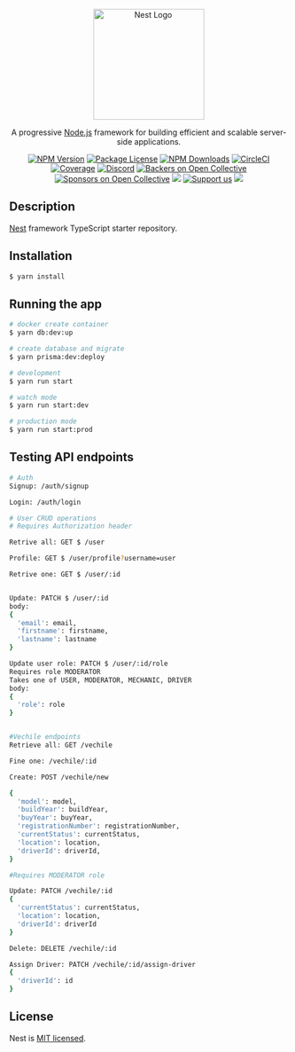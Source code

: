<p align="center">
  <a href="http://nestjs.com/" target="blank"><img src="https://nestjs.com/img/logo-small.svg" width="200" alt="Nest Logo" /></a>
</p>

[circleci-image]: https://img.shields.io/circleci/build/github/nestjs/nest/master?token=abc123def456
[circleci-url]: https://circleci.com/gh/nestjs/nest

  <p align="center">A progressive <a href="http://nodejs.org" target="_blank">Node.js</a> framework for building efficient and scalable server-side applications.</p>
    <p align="center">
<a href="https://www.npmjs.com/~nestjscore" target="_blank"><img src="https://img.shields.io/npm/v/@nestjs/core.svg" alt="NPM Version" /></a>
<a href="https://www.npmjs.com/~nestjscore" target="_blank"><img src="https://img.shields.io/npm/l/@nestjs/core.svg" alt="Package License" /></a>
<a href="https://www.npmjs.com/~nestjscore" target="_blank"><img src="https://img.shields.io/npm/dm/@nestjs/common.svg" alt="NPM Downloads" /></a>
<a href="https://circleci.com/gh/nestjs/nest" target="_blank"><img src="https://img.shields.io/circleci/build/github/nestjs/nest/master" alt="CircleCI" /></a>
<a href="https://coveralls.io/github/nestjs/nest?branch=master" target="_blank"><img src="https://coveralls.io/repos/github/nestjs/nest/badge.svg?branch=master#9" alt="Coverage" /></a>
<a href="https://discord.gg/G7Qnnhy" target="_blank"><img src="https://img.shields.io/badge/discord-online-brightgreen.svg" alt="Discord"/></a>
<a href="https://opencollective.com/nest#backer" target="_blank"><img src="https://opencollective.com/nest/backers/badge.svg" alt="Backers on Open Collective" /></a>
<a href="https://opencollective.com/nest#sponsor" target="_blank"><img src="https://opencollective.com/nest/sponsors/badge.svg" alt="Sponsors on Open Collective" /></a>
  <a href="https://paypal.me/kamilmysliwiec" target="_blank"><img src="https://img.shields.io/badge/Donate-PayPal-ff3f59.svg"/></a>
    <a href="https://opencollective.com/nest#sponsor"  target="_blank"><img src="https://img.shields.io/badge/Support%20us-Open%20Collective-41B883.svg" alt="Support us"></a>
  <a href="https://twitter.com/nestframework" target="_blank"><img src="https://img.shields.io/twitter/follow/nestframework.svg?style=social&label=Follow"></a>
</p>
  <!--[![Backers on Open Collective](https://opencollective.com/nest/backers/badge.svg)](https://opencollective.com/nest#backer)
  [![Sponsors on Open Collective](https://opencollective.com/nest/sponsors/badge.svg)](https://opencollective.com/nest#sponsor)-->

## Description

[Nest](https://github.com/nestjs/nest) framework TypeScript starter repository.

## Installation

```bash
$ yarn install
```

## Running the app

```bash
# docker create container
$ yarn db:dev:up

# create database and migrate
$ yarn prisma:dev:deploy 

# development
$ yarn run start

# watch mode
$ yarn run start:dev

# production mode
$ yarn run start:prod
```
## Testing API endpoints
```bash
# Auth
Signup: /auth/signup

Login: /auth/login

# User CRUD operations
# Requires Authorization header

Retrive all: GET $ /user

Profile: GET $ /user/profile?username=user

Retrive one: GET $ /user/:id


Update: PATCH $ /user/:id
body:
{
  'email': email,
  'firstname': firstname,
  'lastname': lastname
}

Update user role: PATCH $ /user/:id/role
Requires role MODERATOR
Takes one of USER, MODERATOR, MECHANIC, DRIVER
body:
{
  'role': role
}


#Vechile endpoints
Retrieve all: GET /vechile

Fine one: /vechile/:id

Create: POST /vechile/new

{
  'model': model,
  'buildYear': buildYear,
  'buyYear': buyYear,
  'registrationNumber': registrationNumber,
  'currentStatus': currentStatus,
  'location': location,
  'driverId': driverId,
}

#Requires MODERATOR role

Update: PATCH /vechile/:id
{
  'currentStatus': currentStatus,
  'location': location,
  'driverId': driverId
}

Delete: DELETE /vechile/:id

Assign Driver: PATCH /vechile/:id/assign-driver
{
  'driverId': id
}


```

## License

Nest is [MIT licensed](LICENSE).
